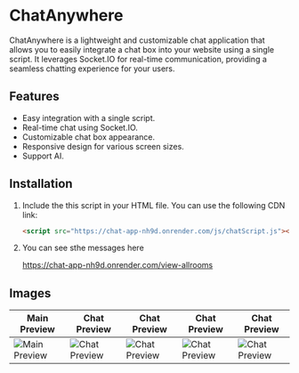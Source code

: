 # ChatAnywhere

ChatAnywhere is a lightweight and customizable chat application that allows you to easily integrate a chat box into your website using a single script. It leverages Socket.IO for real-time communication, providing a seamless chatting experience for your users.

## Features

- Easy integration with a single script.
- Real-time chat using Socket.IO.
- Customizable chat box appearance.
- Responsive design for various screen sizes.
- Support AI.

## Installation

1. Include the this script in your HTML file. You can use the following CDN link:

   ```html
   <script src="https://chat-app-nh9d.onrender.com/js/chatScript.js"></script>

2. You can see sthe messages here

    https://chat-app-nh9d.onrender.com/view-allrooms

   
## Images


| Main Preview | Chat Preview | Chat Preview | Chat Preview | Chat Preview |
| ------------ | ------------ | ------------ | ------------ | ------------ |
| ![Main Preview](https://github.com/sinethjanidu2003/universal-chat-box/assets/63631182/0b1958ba-4967-44b9-a754-0e9d3ec0fdd5) | ![Chat Preview](https://github.com/sinethjanidu2003/universal-chat-box/assets/63631182/df7c14ed-a952-438c-8ce1-119ac19dfafc) | ![Chat Preview](https://github.com/sinethjanidu2003/universal-chat-box/assets/63631182/032c4229-2796-43d9-8160-42f02686d652) | ![Chat Preview](https://github.com/sinethjanidu2003/universal-chat-box/assets/63631182/f55560a5-be66-4a9f-acbc-10cd4d1da2c0) | ![Chat Preview](https://github.com/sinethjanidu2003/universal-chat-box/assets/63631182/b8897c2e-f554-4e1e-aac9-49dbe7eeddaa) |![Chat Preview]


